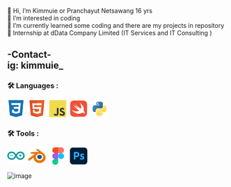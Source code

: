 👋 Hi, I’m Kimmuie or Pranchayut Netsawang 16 yrs  
👀 I’m interested in coding  
🌱 I’m currently learned some coding and there are my projects in repository  
🌱 Internship at dData Company Limited (IT Services and IT Consulting )
  
-Contact-  
ig: kimmuie_
-----------------------------------------------------

### :hammer_and_wrench: Languages :
<div>
  <img src="https://github.com/devicons/devicon/blob/master/icons/css3/css3-plain.svg"  title="CSS"width="40" height="40"/>&nbsp;
  <img src="https://github.com/devicons/devicon/blob/master/icons/html5/html5-original.svg" title="HTML5"width="40" height="40"/>&nbsp;
  <img src="https://github.com/devicons/devicon/blob/master/icons/javascript/javascript-original.svg" title="JavaScript"width="40" height="40"/>&nbsp;
  <img src="https://github.com/devicons/devicon/blob/master/icons/swift/swift-original.svg" title="Blender"width="40" height="40"/>&nbsp;
  <img src="https://github.com/devicons/devicon/blob/master/icons/python/python-original.svg" title="Blender"width="40" height="40"/>&nbsp;
</div>

### :hammer_and_wrench: Tools :
<div>
  <img src="https://github.com/devicons/devicon/blob/master/icons/arduino/arduino-original.svg" title="Blender"width="40" height="40"/>&nbsp;
  <img src="https://github.com/devicons/devicon/blob/master/icons/blender/blender-original.svg" title="Blender"width="40" height="40"/>&nbsp;
  <img src="https://github.com/devicons/devicon/blob/master/icons/figma/figma-original.svg" title="Blender"width="40" height="40"/>&nbsp;
  <img src="https://github.com/devicons/devicon/blob/master/icons/photoshop/photoshop-original.svg" title="Blender"width="40" height="40"/>&nbsp;
</div>


![image](https://github-readme-stats.vercel.app/api/top-langs/?username=kimmuie&layout=compact&langs_count=8&hide_border=true&title_color=000000&icon_color=000000&text_color=000000&bg_color=ffffff)
